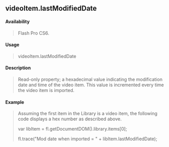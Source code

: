 ## videoItem.lastModifiedDate

#### Availability

> Flash Pro CS6.

#### Usage

> videoItem.lastModifiedDate

#### Description

> Read-only property; a hexadecimal value indicating the modification date and time of the video item. This value is incremented every time the video item is imported.

#### Example

> Assuming the first item in the Library is a video item, the following code displays a hex number as described above.
>
> var libItem = fl.getDocumentDOM().library.items\[0\];
>
> fl.trace("Mod date when imported = " + libItem.lastModifiedDate);
